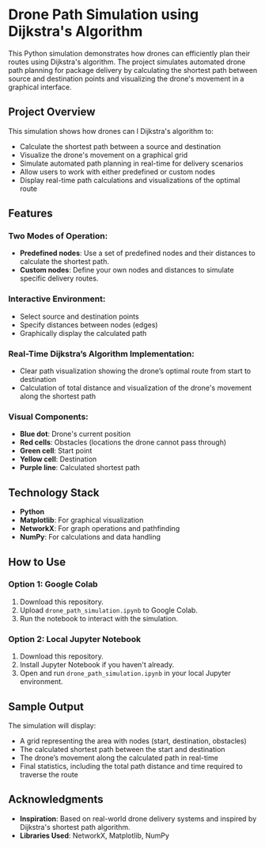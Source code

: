      
 # Drone Path Simulation using Dijkstra's Algorithm

This Python simulation demonstrates how drones can efficiently plan their routes using Dijkstra's algorithm. The project simulates automated drone path planning for package delivery by calculating the shortest path between source and destination points and visualizing the drone's movement in a graphical interface.

## Project Overview

This simulation shows how drones can l Dijkstra's algorithm to:
- Calculate the shortest path between a source and destination
- Visualize the drone's movement on a graphical grid
- Simulate automated path planning in real-time for delivery scenarios
- Allow users to work with either predefined or custom nodes
- Display real-time path calculations and visualizations of the optimal route

## Features

### Two Modes of Operation:
- **Predefined nodes**: Use a set of predefined nodes and their distances to calculate the shortest path.
- **Custom nodes**: Define your own nodes and distances to simulate specific delivery routes.

### Interactive Environment:
- Select source and destination points
- Specify distances between nodes (edges)
- Graphically display the calculated path

### Real-Time Dijkstra’s Algorithm Implementation:
- Clear path visualization showing the drone’s optimal route from start to destination
- Calculation of total distance and visualization of the drone's movement along the shortest path

### Visual Components:
- **Blue dot**: Drone's current position
- **Red cells**: Obstacles (locations the drone cannot pass through)
- **Green cell**: Start point
- **Yellow cell**: Destination
- **Purple line**: Calculated shortest path

## Technology Stack
- **Python**
- **Matplotlib**: For graphical visualization
- **NetworkX**: For graph operations and pathfinding
- **NumPy**: For calculations and data handling

## How to Use

### Option 1: Google Colab
1. Download this repository.
2. Upload `drone_path_simulation.ipynb` to Google Colab.
3. Run the notebook to interact with the simulation.

### Option 2: Local Jupyter Notebook
1. Download this repository.
2. Install Jupyter Notebook if you haven't already.
3. Open and run `drone_path_simulation.ipynb` in your local Jupyter environment.

## Sample Output
The simulation will display:
- A grid representing the area with nodes (start, destination, obstacles)
- The calculated shortest path between the start and destination
- The drone’s movement along the calculated path in real-time
- Final statistics, including the total path distance and time required to traverse the route

## Acknowledgments
- **Inspiration**: Based on real-world drone delivery systems and inspired by Dijkstra's shortest path algorithm.
- **Libraries Used**: NetworkX, Matplotlib, NumPy
